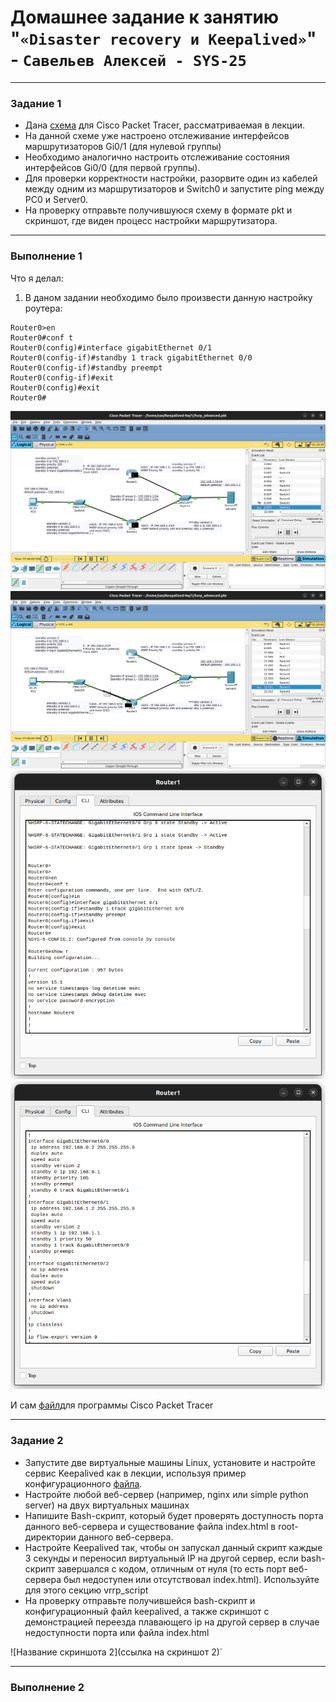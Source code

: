 # Домашнее задание к занятию "`«Disaster recovery и Keepalived»`" - `Савельев Алексей - SYS-25`
------
### Задание 1
- Дана [схема](1/hsrp_advanced.pkt) для Cisco Packet Tracer, рассматриваемая в лекции.
- На данной схеме уже настроено отслеживание интерфейсов маршрутизаторов Gi0/1 (для нулевой группы)
- Необходимо аналогично настроить отслеживание состояния интерфейсов Gi0/0 (для первой группы).
- Для проверки корректности настройки, разорвите один из кабелей между одним из маршрутизаторов и Switch0 и запустите ping между PC0 и Server0.
- На проверку отправьте получившуюся схему в формате pkt и скриншот, где виден процесс настройки маршрутизатора.
------
### Выполнение 1
Что я делал:
1. В даном задании необходимо было произвести данную настройку роутера:
```
Router0>en
Router0#conf t
Router0(config)#interface gigabitEthernet 0/1
Router0(config-if)#standby 1 track gigabitEthernet 0/0
Router0(config-if)#standby preempt
Router0(config-if)#exit
Router0(config)#exit
Router0# 
``` 
![CPT](https://github.com/Lexacbr/Keepalived-hw/blob/master/img/cpt1.png)
![CPT2](https://github.com/Lexacbr/Keepalived-hw/blob/master/img/cpt2.png)
![confr](https://github.com/Lexacbr/Keepalived-hw/blob/master/img/confr.png)
![showr](https://github.com/Lexacbr/Keepalived-hw/blob/master/img/show-r.png)

И сам [файл](1/hsrp_advanced_hw.pkt)для программы Cisco Packet Tracer

------
### Задание 2
- Запустите две виртуальные машины Linux, установите и настройте сервис Keepalived как в лекции, используя пример конфигурационного [файла](1/keepalived-simple.conf).
- Настройте любой веб-сервер (например, nginx или simple python server) на двух виртуальных машинах
- Напишите Bash-скрипт, который будет проверять доступность порта данного веб-сервера и существование файла index.html в root-директории данного веб-сервера.
- Настройте Keepalived так, чтобы он запускал данный скрипт каждые 3 секунды и переносил виртуальный IP на другой сервер, если bash-скрипт завершался с кодом, отличным от нуля (то есть порт веб-сервера был недоступен или отсутствовал index.html). Используйте для этого секцию vrrp_script
- На проверку отправьте получившейся bash-скрипт и конфигурационный файл keepalived, а также скриншот с демонстрацией переезда плавающего ip на другой сервер в случае недоступности порта или файла index.html

![Название скриншота 2](ссылка на скриншот 2)`

------
### Выполнение 2
